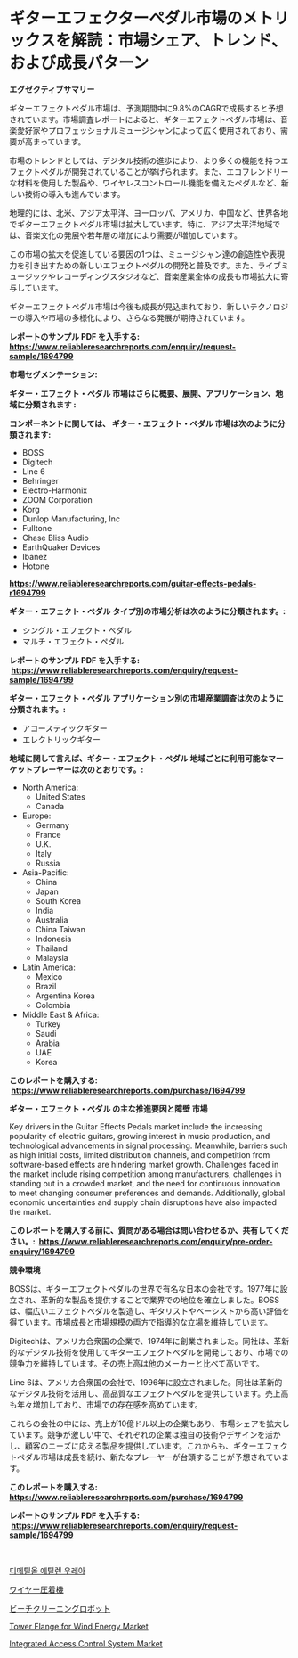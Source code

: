 <p><h1>ギターエフェクターペダル市場のメトリックスを解読：市場シェア、トレンド、および成長パターン</h1></p><p><strong>エグゼクティブサマリー</strong></p>
<p><p>ギターエフェクトペダル市場は、予測期間中に9.8%のCAGRで成長すると予想されています。市場調査レポートによると、ギターエフェクトペダル市場は、音楽愛好家やプロフェッショナルミュージシャンによって広く使用されており、需要が高まっています。</p><p>市場のトレンドとしては、デジタル技術の進歩により、より多くの機能を持つエフェクトペダルが開発されていることが挙げられます。また、エコフレンドリーな材料を使用した製品や、ワイヤレスコントロール機能を備えたペダルなど、新しい技術の導入も進んでいます。</p><p>地理的には、北米、アジア太平洋、ヨーロッパ、アメリカ、中国など、世界各地でギターエフェクトペダル市場は拡大しています。特に、アジア太平洋地域では、音楽文化の発展や若年層の増加により需要が増加しています。</p><p>この市場の拡大を促進している要因の1つは、ミュージシャン達の創造性や表現力を引き出すための新しいエフェクトペダルの開発と普及です。また、ライブミュージックやレコーディングスタジオなど、音楽産業全体の成長も市場拡大に寄与しています。</p><p>ギターエフェクトペダル市場は今後も成長が見込まれており、新しいテクノロジーの導入や市場の多様化により、さらなる発展が期待されています。</p></p>
<p><strong>レポートのサンプル PDF を入手する: <a href="https://www.reliableresearchreports.com/enquiry/request-sample/1694799">https://www.reliableresearchreports.com/enquiry/request-sample/1694799</a></strong></p>
<p><strong>市場セグメンテーション:</strong></p>
<p><strong> ギター・エフェクト・ペダル 市場はさらに概要、展開、アプリケーション、地域に分類されます :</strong></p>
<p><strong>コンポーネントに関しては、 ギター・エフェクト・ペダル 市場は次のように分類されます: &nbsp;</strong></p>
<p><ul><li>BOSS</li><li>Digitech</li><li>Line 6</li><li>Behringer</li><li>Electro-Harmonix</li><li>ZOOM Corporation</li><li>Korg</li><li>Dunlop Manufacturing, Inc</li><li>Fulltone</li><li>Chase Bliss Audio</li><li>EarthQuaker Devices</li><li>Ibanez</li><li>Hotone</li></ul></p>
<p><strong><a href="https://www.reliableresearchreports.com/guitar-effects-pedals-r1694799">https://www.reliableresearchreports.com/guitar-effects-pedals-r1694799</a></strong></p>
<p><strong> ギター・エフェクト・ペダル タイプ別の市場分析は次のように分類されます。:</strong></p>
<p><ul><li>シングル・エフェクト・ペダル</li><li>マルチ・エフェクト・ペダル</li></ul></p>
<p><strong>レポートのサンプル PDF を入手する: &nbsp;<a href="https://www.reliableresearchreports.com/enquiry/request-sample/1694799">https://www.reliableresearchreports.com/enquiry/request-sample/1694799</a></strong></p>
<p><strong> ギター・エフェクト・ペダル アプリケーション別の市場産業調査は次のように分類されます。:</strong></p>
<p><ul><li>アコースティックギター</li><li>エレクトリックギター</li></ul></p>
<p><strong>地域に関して言えば、ギター・エフェクト・ペダル 地域ごとに利用可能なマーケットプレーヤーは次のとおりです。:</strong></p>
<p><ul>
    <li>
        North America:
        <ul>
            <li>United States</li>
            <li>Canada</li>
        </ul>
    </li>
    <li>
        Europe:
        <ul>
            <li>Germany</li>
            <li>France</li>
            <li>U.K.</li>
            <li>Italy</li>
            <li>Russia</li>
        </ul>
    </li>
    <li>
        Asia-Pacific:
        <ul>
            <li>China</li>
            <li>Japan</li>
            <li>South Korea</li>
            <li>India</li>
            <li>Australia</li>
            <li>China Taiwan</li>
            <li>Indonesia</li>
            <li>Thailand</li>
            <li>Malaysia</li>
        </ul>
    </li>
    <li>
        Latin America:
        <ul>
            <li>Mexico</li>
            <li>Brazil</li>
            <li>Argentina Korea</li>
            <li>Colombia</li>
        </ul>
    </li>
    <li>
        Middle East & Africa:
        <ul>
            <li>Turkey</li>
            <li>Saudi</li>
            <li>Arabia</li>
            <li>UAE</li>
            <li>Korea</li>
        </ul>
    </li>
    </ul></p>
<p><strong>このレポートを購入する: &nbsp;<a href="https://www.reliableresearchreports.com/purchase/1694799">https://www.reliableresearchreports.com/purchase/1694799</a></strong></p>
<p><strong>ギター・エフェクト・ペダル の主な推進要因と障壁 市場</strong></p>
<p><p>Key drivers in the Guitar Effects Pedals market include the increasing popularity of electric guitars, growing interest in music production, and technological advancements in signal processing. Meanwhile, barriers such as high initial costs, limited distribution channels, and competition from software-based effects are hindering market growth. Challenges faced in the market include rising competition among manufacturers, challenges in standing out in a crowded market, and the need for continuous innovation to meet changing consumer preferences and demands. Additionally, global economic uncertainties and supply chain disruptions have also impacted the market.</p></p>
<p><strong>このレポートを購入する前に、質問がある場合は問い合わせるか、共有してください。:&nbsp; <a href="https://www.reliableresearchreports.com/enquiry/pre-order-enquiry/1694799">https://www.reliableresearchreports.com/enquiry/pre-order-enquiry/1694799</a></strong></p>
<p><strong>競争環境</strong></p>
<p><p>BOSSは、ギターエフェクトペダルの世界で有名な日本の会社です。1977年に設立され、革新的な製品を提供することで業界での地位を確立しました。BOSSは、幅広いエフェクトペダルを製造し、ギタリストやベーシストから高い評価を得ています。市場成長と市場規模の両方で指導的な立場を維持しています。</p><p>Digitechは、アメリカ合衆国の企業で、1974年に創業されました。同社は、革新的なデジタル技術を使用してギターエフェクトペダルを開発しており、市場での競争力を維持しています。その売上高は他のメーカーと比べて高いです。</p><p>Line 6は、アメリカ合衆国の会社で、1996年に設立されました。同社は革新的なデジタル技術を活用し、高品質なエフェクトペダルを提供しています。売上高も年々増加しており、市場での存在感を高めています。</p><p>これらの会社の中には、売上が10億ドル以上の企業もあり、市場シェアを拡大しています。競争が激しい中で、それぞれの企業は独自の技術やデザインを活かし、顧客のニーズに応える製品を提供しています。これからも、ギターエフェクトペダル市場は成長を続け、新たなプレーヤーが台頭することが予想されています。</p></p>
<p><strong>このレポートを購入する: &nbsp; <a href="https://www.reliableresearchreports.com/purchase/1694799">https://www.reliableresearchreports.com/purchase/1694799</a></strong></p>
<p><strong>レポートのサンプル PDF を入手する: &nbsp;<a href="https://www.reliableresearchreports.com/enquiry/request-sample/1694799">https://www.reliableresearchreports.com/enquiry/request-sample/1694799</a></strong><strong></strong></p>
<p>&nbsp;</p>
<p><p><a href="https://medium.com/@mehereenadusoye/%EB%94%94%EB%A9%94%ED%8B%B8%EC%98%AC-%EC%97%90%ED%8B%B8%EB%A0%8C-%EC%9A%94%EC%86%8C-%EC%8B%9C%EC%9E%A5-%EC%84%B1%EA%B3%B5%EC%A0%81%EC%9D%B8-%EB%B9%84%EC%A6%88%EB%8B%88%EC%8A%A4-%EC%A0%84%EB%9E%B5%EC%9D%98-%ED%95%B5%EC%8B%AC-2031%EB%85%84%EA%B9%8C%EC%A7%80-%EC%98%88%EC%B8%A1-1d0f504065cb">디메틸올 에틸렌 우레아</a></p><p><a href="https://github.com/zoetazuur/Market-Research-Report-List-1/blob/main/785708219666.md">ワイヤー圧着機</a></p><p><a href="https://medium.com/@isacsimnis20231/%E3%83%93%E3%83%BC%E3%83%81%E3%82%AF%E3%83%AA%E3%83%BC%E3%83%8B%E3%83%B3%E3%82%B0%E3%83%AD%E3%83%9C%E3%83%83%E3%83%88%E5%B8%82%E5%A0%B4%E3%81%AE%E3%83%A1%E3%83%88%E3%83%AA%E3%82%AF%E3%82%B9%E3%82%92%E8%A7%A3%E8%AA%AD%E3%81%99%E3%82%8B-%E5%B8%82%E5%A0%B4%E3%82%B7%E3%82%A7%E3%82%A2-%E3%83%88%E3%83%AC%E3%83%B3%E3%83%89-%E6%88%90%E9%95%B7%E3%83%91%E3%82%BF%E3%83%BC%E3%83%B3-ebc671b7639c">ビーチクリーニングロボット</a></p><p><a href="https://www.linkedin.com/pulse/tower-flange-wind-energy-market-share-amp-new-trends-analysis-dvqbe?trackingId=7Njq98OXlzrrcN2YUN42KQ%3D%3D">Tower Flange for Wind Energy Market</a></p><p><a href="https://www.linkedin.com/pulse/integrated-access-control-system-market-share-amp-new-trends-yfvae?trackingId=V4WmivaUuZJ88yWJ8DamUw%3D%3D">Integrated Access Control System Market</a></p></p>